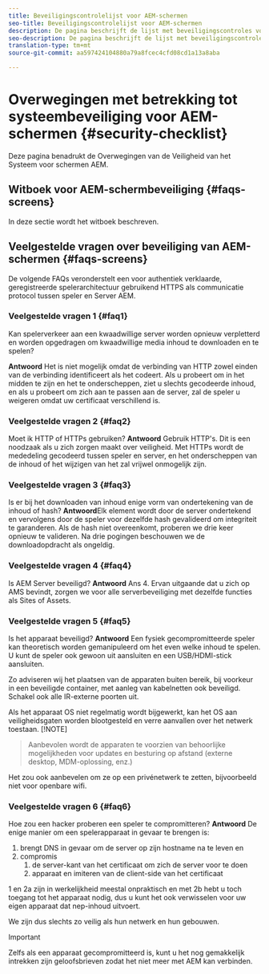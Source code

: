 ```yaml
---
title: Beveiligingscontrolelijst voor AEM-schermen
seo-title: Beveiligingscontrolelijst voor AEM-schermen
description: De pagina beschrijft de lijst met beveiligingscontroles voor AEM-schermen
seo-description: De pagina beschrijft de lijst met beveiligingscontroles voor AEM-schermen
translation-type: tm+mt
source-git-commit: aa597424104880a79a8fcec4cfd08cd1a13a8aba

---
```



# Overwegingen met betrekking tot systeembeveiliging voor AEM-schermen {#security-checklist}

Deze pagina benadrukt de Overwegingen van de Veiligheid van het Systeem voor schermen AEM.


## Witboek voor AEM-schermbeveiliging {#faqs-screens}

In deze sectie wordt het witboek beschreven.


## Veelgestelde vragen over beveiliging van AEM-schermen {#faqs-screens}

De volgende FAQs veronderstelt een voor authentiek verklaarde, geregistreerde spelerarchitectuur gebruikend HTTPS als communicatie protocol tussen speler en Server AEM.

### Veelgestelde vragen 1 {#faq1}

Kan spelerverkeer aan een kwaadwillige server worden opnieuw verpletterd en worden opgedragen om kwaadwillige media inhoud te downloaden en te spelen?

**Antwoord** Het is niet mogelijk omdat de verbinding van HTTP zowel einden van de verbinding identificeert als het codeert. Als u probeert om in het midden te zijn en het te onderscheppen, ziet u slechts gecodeerde inhoud, en als u probeert om zich aan te passen aan de server, zal de speler u weigeren omdat uw certificaat verschillend is.


### Veelgestelde vragen 2 {#faq2}

Moet ik HTTP of HTTPs gebruiken?
**Antwoord** Gebruik HTTP&#39;s. Dit is een noodzaak als u zich zorgen maakt over veiligheid. Met HTTPs wordt de mededeling gecodeerd tussen speler en server, en het onderscheppen van de inhoud of het wijzigen van het zal vrijwel onmogelijk zijn.


### Veelgestelde vragen 3 {#faq3}

Is er bij het downloaden van inhoud enige vorm van ondertekening van de inhoud of hash?
**Antwoord**Elk element wordt door de server ondertekend en vervolgens door de speler voor dezelfde hash gevalideerd om integriteit te garanderen.
Als de hash niet overeenkomt, proberen we drie keer opnieuw te valideren. Na drie pogingen beschouwen we de downloadopdracht als ongeldig.


### Veelgestelde vragen 4 {#faq4}

Is AEM Server beveiligd?
**Antwoord** Ans 4. Ervan uitgaande dat u zich op AMS bevindt, zorgen we voor alle serverbeveiliging met dezelfde functies als Sites of Assets.


### Veelgestelde vragen 5 {#faq5}

Is het apparaat beveiligd?
**Antwoord** Een fysiek gecompromitteerde speler kan theoretisch worden gemanipuleerd om het even welke inhoud te spelen. U kunt de speler ook gewoon uit aansluiten en een USB/HDMI-stick aansluiten.

Zo adviseren wij het plaatsen van de apparaten buiten bereik, bij voorkeur in een beveiligde container, met aanleg van kabelnetten ook beveiligd. Schakel ook alle IR-externe poorten uit.

Als het apparaat OS niet regelmatig wordt bijgewerkt, kan het OS aan veiligheidsgaten worden blootgesteld en verre aanvallen over het netwerk toestaan.
[!NOTE]
>Aanbevolen wordt de apparaten te voorzien van behoorlijke mogelijkheden voor updates en besturing op afstand (externe desktop, MDM-oplossing, enz.)

Het zou ook aanbevelen om ze op een privénetwerk te zetten, bijvoorbeeld niet voor openbare wifi.


### Veelgestelde vragen 6 {#faq6}

Hoe zou een hacker proberen een speler te compromitteren?
**Antwoord** De enige manier om een spelerapparaat in gevaar te brengen is:

1. brengt DNS in gevaar om de server op zijn hostname na te leven en
1. compromis
   1. de server-kant van het certificaat om zich de server voor te doen
   1. apparaat en imiteren van de client-side van het certificaat

1 en 2a zijn in werkelijkheid meestal onpraktisch en met 2b hebt u toch toegang tot het apparaat nodig, dus u kunt het ook verwisselen voor uw eigen apparaat dat nep-inhoud uitvoert.

We zijn dus slechts zo veilig als hun netwerk en hun gebouwen.

>[!IMPORTANT]
>Zelfs als een apparaat gecompromitteerd is, kunt u het nog gemakkelijk intrekken zijn geloofsbrieven zodat het niet meer met AEM kan verbinden.





